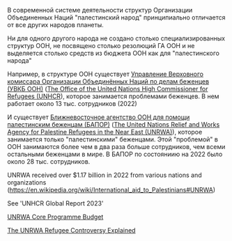 
В современной системе деятельности структур Организации Объединенных Наций "палестинский народ" принципиально отличается от все других народов планеты. 

Ни для одного другого народа не создано столько специализированных структур ООН, не посвящено столько резолюций ГА ООН и не выделяется столько средств из бюджета ООН как для "палестинского народа"

Например, в структуре ООН существует [Управление Верховного комиссара Организации Объединённых Наций по делам беженцев (УВКБ ООН)](https://ru.wikipedia.org/wiki/%D0%A3%D0%BF%D1%80%D0%B0%D0%B2%D0%BB%D0%B5%D0%BD%D0%B8%D0%B5_%D0%B2%D0%B5%D1%80%D1%85%D0%BE%D0%B2%D0%BD%D0%BE%D0%B3%D0%BE_%D0%BA%D0%BE%D0%BC%D0%B8%D1%81%D1%81%D0%B0%D1%80%D0%B0_%D0%9E%D0%9E%D0%9D_%D0%BF%D0%BE_%D0%B4%D0%B5%D0%BB%D0%B0%D0%BC_%D0%B1%D0%B5%D0%B6%D0%B5%D0%BD%D1%86%D0%B5%D0%B2) ([The Office of the United Nations High Commissioner for Refugees (UNHCR](https://en.wikipedia.org/wiki/United_Nations_High_Commissioner_for_Refugees)), которое занимается проблемами беженцев. В нем работает около 13 тыс. сотрудников (2022) 

И существует [Ближневосточное агентство ООН для помощи палестинским беженцам (БАПОР)](https://ru.wikipedia.org/wiki/%D0%91%D0%BB%D0%B8%D0%B6%D0%BD%D0%B5%D0%B2%D0%BE%D1%81%D1%82%D0%BE%D1%87%D0%BD%D0%BE%D0%B5_%D0%B0%D0%B3%D0%B5%D0%BD%D1%82%D1%81%D1%82%D0%B2%D0%BE_%D0%9E%D0%9E%D0%9D_%D0%B4%D0%BB%D1%8F_%D0%BF%D0%BE%D0%BC%D0%BE%D1%89%D0%B8_%D0%BF%D0%B0%D0%BB%D0%B5%D1%81%D1%82%D0%B8%D0%BD%D1%81%D0%BA%D0%B8%D0%BC_%D0%B1%D0%B5%D0%B6%D0%B5%D0%BD%D1%86%D0%B0%D0%BC_%D0%B8_%D0%BE%D1%80%D0%B3%D0%B0%D0%BD%D0%B8%D0%B7%D0%B0%D1%86%D0%B8%D0%B8_%D1%80%D0%B0%D0%B1%D0%BE%D1%82) ([The United Nations Relief and Works Agency for Palestine Refugees in the Near East (UNRWA)](https://en.wikipedia.org/wiki/UNRWA)), которое занимается только "палестинскими" беженцами. Этой "проблемой" в ООН занимаются более чем в два раза больше сотрудников, чем всеми остальными беженцами в мире. В БАПОР по состояниию на 2022 было около 28 тыс. сотрудников. 

UNRWA received over $1.17 billion in 2022 from various nations and organizations (https://en.wikipedia.org/wiki/International_aid_to_Palestinians#UNRWA) 

See 'UNHCR Global Report 2023'

[UNRWA Core Programme Budget](https://www.unrwa.org/how-you-can-help/how-we-spend-funds/core-programme-budget)

[The UNRWA Refugee Controversy Explained](https://honestreporting.com/unrwa-refugees-explained/)